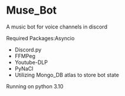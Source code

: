 # Muse_Bot 
A music bot for voice channels in discord 
 
Required Packages:Asyncio 
- Discord.py
- FFMPeg
- Youtube-DLP
- PyNaCl
- Utilizing Mongo_DB atlas to store bot state 
 
Running on python 3.10 
